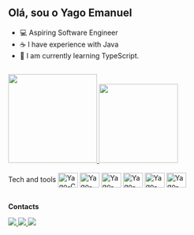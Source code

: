 ## Olá, sou o Yago Emanuel

- 💻 Aspiring Software Engineer
- ☕ I have experience with Java
- 🤖 I am currently learning TypeScript.
##

<div>
  <a href="https:github.com/yagodevvv">
    <img height="180em" src="https://github-readme-stats.vercel.app/api?username=yagodevvv&show_icons=true&theme=dark&include_all_commits=true&count_private=true"/>
    <img height="160em" src="https://github-readme-stats.vercel.app/api/top-langs/?username=yagodevvv&layout=compact&langs_count=16&theme=dark"/>
  </a>
</div>
Tech and tools
<div style="display: inline-block"><br>
<img align="center" alt="Yago-C" height="30" width="40" src="https://cdn.jsdelivr.net/gh/devicons/devicon@latest/icons/c/c-original.svg" />
<img align="center" alt="Yago-Java" height="30" width="40" src="https://cdn.jsdelivr.net/gh/devicons/devicon@latest/icons/java/java-original.svg" />
<img align="center" alt="Yago-Spring" height="30" width="40" src="https://cdn.jsdelivr.net/gh/devicons/devicon@latest/icons/spring/spring-original.svg" />
<img align="center" alt="Yago-TS" height="30" width="40" src="https://cdn.jsdelivr.net/gh/devicons/devicon@latest/icons/typescript/typescript-original.svg" />
<img align="center" alt="Yago-C++" height="30" width="40" src="https://cdn.jsdelivr.net/gh/devicons/devicon@latest/icons/cplusplus/cplusplus-original.svg" />
<img align="center" alt="Yago-Ruby" height="30" width="40" src="https://cdn.jsdelivr.net/gh/devicons/devicon@latest/icons/ruby/ruby-original.svg" />
</div>

##
**Contacts**
<div>
<a href="https://www.linkedin.com/in/yago-emanuel-485bb5248/" target="_blank">
  <img src="https://img.shields.io/badge/-LinkedIn-%230077B5?style=for-the-badge&logo=linkedin&logoColor=white" target="_blank">
</a>
<a href="https://www.instagram.com/yagas.olv/" target="_blank">
  <img src="https://img.shields.io/badge/-Instagram-%23E4405F?style=for-the-badge&logo=instagram&logoColor=white" target="_blank">
</a>
<a href="https://x.com/yaguinnvlr/" target="_blank">
  <img src="https://img.shields.io/badge/Twitter-1DA1F2?style=for-the-badge&logo=twitter&logoColor=white">
</a>

</div>
          
          
